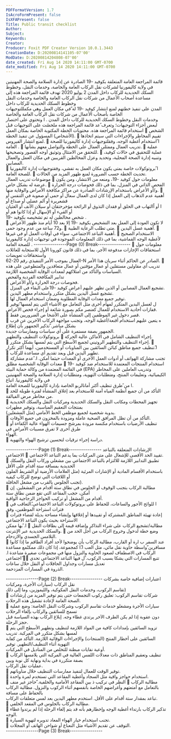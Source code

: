 ```yaml
---
PDFFormatVersion: 1.7
IsAcroFormPresent: false
IsXFAPresent: false
Title: Public transit checklist
Author: 
Subject: 
Keywords: 
Creator: 
Producer: Foxit PDF Creator Version 10.0.1.3443
CreationDate: D:20200814141105-07'00'
ModDate: D:20200814204808-07'00'
date_created: Fri Aug 14 2020 14:11:00 GMT-0700
date_modified: Fri Aug 14 2020 14:11:00 GMT-0700
---
```

قائمة المراجعة العامة المتعلقة بكوفيد -19 الصادرة عن إدارة 
السلامة والصحة المهنيتين في ولاية كاليفورنيا 
لشركات نقل الركاب العامة والخاصة، وخدمات النقل، 
 وخطوط السكك الحديدية للركاب داخل المدن 
2 يوليو 2020
تهدف قائمة المراجعة هذه إلى مساعدة أصحاب الأعمال من شركات نقل الركاب العامة والخاصة وخدمات النقل وخطوط السكك الحديدية للركاب داخل  
المدن على تنفيذ خطتهم لمنع انتشار كوفيد -19  لة ّفي مكان العمل وهي مكمللتوجيهات الخاصة بأصحاب الأعمال من شركات نقل الركاب العامة والخاصة  
وخدمات النقل وخطوط السكك الحديدية للركاب داخل المدن . ا وتحتوي على اختصار لبعض أجزاء التوجيهات؛ وتعرف ًعد قائمة المراجعة هذه ملخصُت
على التوجيهات قبل استخدام قائمة المراجعة هذه. 
محتويات الخطة المكتوبة الخاصة بمكان العمل
 الشخص (الأشخاص) المسؤول عن تنفيذ الخطة. 
 تقييم المخاطر والإجراءات التي سيتم اتخاذها لمنع انتشار الفيروس.
 ا ًاستخدام أغطية الوجه، وفقلتوجيهات إدارة كاليفورنيا للصحة العامة .
 تدريب العمال وممثلي العمال على الخطة والتواصل معهم بشأنها. 
 عملية للتحقق من الامتثال وتوثيق أوجه القصور وتصحيحها. 
 عملية للتحقيق في حالات كوفيد، وتنبيه إدارة الصحة المحلية، وتحديد وعزل المخالطين القريبين في مكان العمل والعمال  
المصابين.  
 ا ًبروتوكولات خاصة بمتى يكون مكان العمل به تفشي، وفقتوجيهات إدارة كاليفورنيا للصحة العامة.
 تحديث الخطة حسب الضرورة لمنع ظهور المزيد من الحالات.  
موضوعات تدريب العمال 
 معلومات حول كوفيد -19، ومنعه من الانتشار، ومن يكون عرضة له بشكل خاص. 
 الفحص الذاتي في المنزل، بما في ذلك فحوصات درجة الحرارة و/أو الأعراض باستخدام الإرشادات الصادرة عن مراكز 
مكافحة الأمراض والوقاية منها. 
 أهمية عدم الذهاب إلى العمل إذا كان لدى العمال سعال أو حمى أو صعوبة في التنفس أو قشعريرة أو ألم عضلي أو صداع أو  
ا أو اًالتهاب في الحلق أو فقدان التذوق أو الرائحة مؤخرحتقان أو سيلان الأنف أو الغثيان أو القيء أو الإسهال أو إذا كانوا هم أو  
شخص مخالطين له تم تشخيصه بكوفيد -19 .  
 لا تكون العودة إلى العمل بعد التشخيص بكوفيد -19 إلا بعد 10 أيام منذ ظهور الأعراض و72 ساعة من عدم وجود حمى. 
 متى تطلب الرعاية الطبية. 
 أهمية غسل اليدين.
 أهمية التباعد الاجتماعي، سواء في أوقات العمل أو في غيرها.
 الاستخدام الصحيح لأغطية الوجه القماشية، بما في ذلك المعلومات الموجودة في توجيهات إدارة كاليفورنيا للصحة العامة .
----------------Page (0) Break----------------
 معلومات حول استحقاقات الإجازات مدفوعة الأجر، بما في ذلك  قانون كورونا الأول للاستجابة للعائلات واستحقاقات تعويضات  
العمال بموجب الأمر التنفيذي رقم  20-62-N الصادر عن الحاكم أثناء سريان هذا الأمر. 
 تدريب أي مقاولين مستقلين أو عمال مؤقتين أو عمال متعاقدين والمتطوعين على هذه السياسات والتأكد من امتلاكهم لمعدات 
الوقاية الشخصية اللازمة.  
تدابير المكافحة الفردية والفحص  
 فحوصات درجة الحرارة و/أو الأعراض.  
 تشجيع العمال المصابين أو الذين تظهر عليهم أعراض كوفيد -19على البقاء في المنزل.  
 تشجيع غسل اليدين بشكل متكرر واستخدام مطهر اليدين.  
 توفير جميع معدات الوقاية المطلوبة وضمان استخدام العمال لها.  
 ل لغسل اليدين المتكرر لمهام أخرى مثل التعامل مع الأشياء التي يتم لمسها ّتوفير قفازات أحادية الاستخدام للعمال كعنصر مكم
بصورة شائعة أو إجراء فحص الأعراض.  
 قصر دخول غير الموظفين إلى المنشأة على الأشخا ص الضروريين فقط.  
 ه يتعين عليهم استخدام أقنعة/أغطية الوجه، وتجنب مواجهة الركاب الآخرين عن قرب بشكل مباشر. ّتذكير الجمهور بأن إطلاع  
الجمهور بصفة مستمرة على أي سياسات وممارسات جديدة.  
بروتوكولات التنظيف والتطهير 
 إجراء التنظيف الشامل في الأماكن عالية الحركة.  
 إجراء التنظيف والتطهير الروتيني لجميع الأسطح التي يتم لمسها بشكل متكرر. 
 ا.ًتنظيف جميع مناطق كبائن السائقين بين المناوبات أو المستخدمين، أيهما أكثر تكرار  
 تطهير اليدين قبل وبعد تقديم أي مساعدة للركاب.  
 تجنب مشاركة الهواتف أو أدوات العمل الأخرى أو المعدات حيثما أمكن. ا. ًعدم مشاركة معدات الوقاية الشخصية مطلق 
 استخدام المنتجات المعتمدة للاستخدام ضد كوفيد  -19  في القائمة المعتمدة من وكالة حماية البيئة (EPA) وتدريب العاملين على 
المخاطر الكيميائية، وتعليمات المنتج، ومتطلبات التهوية، ومتطلبات إدارة السلامة والصحة المهنيتين في ولاية كاليفورنيا. اتباع  
ا من ًطرق تنظيف أكثر أمانالربو الخاصة بإدارة كاليفورنيا للصحة العامة.  
 التأكد من أن جميع أنظمة المياه آمنة للاستخدام بعد إغلاق المنشأة لفترة طويلة للحد من مخاطر مرض الفيالقة.  
 تجهيز المحطات ومكاتب النقل والسكك الحديدية ومركبات النقل والسكك الحديدية بمنتجات التعقيم المناسبة، وتوفير مطهرات  
يدوية شخصية لجميع موظفي الخط الأمامي (مثل المشغلين).  
 التأكد من أن تظل المرافق الصحية عاملة ومزودة بالمخزون في جميع الأوقات.  
 تنظيف الأرضيات باستخدام مكنسة مزودة بمرشح جسيمات الهواء عالية الكفاءة أو طرق أخرى لا تفرق مسببات الأمراض في  
الهواء.  
 دراسة إجراء ترقيات لتحسين ترشيح الهواء والتهوية.  
 
 
 
 
 
 
 
 
 
 
 
----------------Page (1) Break----------------
الإرشادات المتعلقة بالتباعد الاجتماعي 
 تقييد الحد الأقصى للإشغال على متن المركبات بما يدعم التباعد الاجتماعي.  
 تطبيق التدابير اللازمة للالتزام بالتباعد الاجتماعي بين مشغلي وركاب النقل والسكك الحديدية بمسافة ستة أقدام على الأقل  
باستخدام الأقسام المادية أو الإشارات المرئية (مثل العلامات الأرضية أو الشريط الملون أو اللافتات التي توضح للركاب كيفية  
تجنب الجلوس بالقرب من مشغل الحافلة).  
 مطالبة الركاب بتجنب الوقوف أو الجلوس في نطاق ستة أقدام من المشغلين. إن أمكن، حجب المقاعد التي تقع ضمن نطاق ستة  
أقدام من المشغل أو تركيب الحواجز الزجاجية الواقية.  
 ا للوائح الأجور والساعات، للحفاظ على بروتوكولات التباعد الاجتماعي.ًالتعاقب في فترات استراحة الموظفين، وفق  
 إعادة تهيئة المناطق المشتركة أو تقييدها أو إغلاقها وإنشاء مساحة بديلة لقضاء فترات الاستراحة بحيث يكون التباعد الاجتماعي  
ا. ًبها ممكن 
 مطالبة/تشجيع الركاب على شراء التذاكر وإضافة قيمة إلى بطاقات النقل والسكك الحديدية عبر الإنترنت. 
 وضع خطة لدخول وخروج الركاب من أجل الحد من التلامس الجسدي والازدحام.  
 عند السفر ب ارة أو القارب، مطالبة الركاب بأن يوضحوا لأحد أفراد الطاقم ما إذا كانوا مسافرين ّواسطة حاوية نقل مائي، مثل العب
ا.ًا كمجموعة، إذا كان ذلك ممكنًمع مساعدة الركاب في الاصطفاف لصعود الحاوية والنزول منها في مجموعات صغيرة متباعدة 
ا. ًاجتماعي 
  ّتتبع المسارات التي يشكا بسبب الركوب. ًل فيها التباعد الاجتماعي تحدي تعديل مسارات وجداول الحافلات أو النقل خلال ساعات  
الذروة في المسارات المزدحمة.  
  
----------------Page (2) Break----------------
اعتبارات إضافية خاصة بشركات نقل الركاب (سيارات الأجرة، ومركبات  
تقاسم الركوب، وخدمات النقل المكوكية، والليموزين، وما إلى ذلك)  
 شركات تقاسم الركوب: تعليق ركوب التجمعات حتى يتم توفير المزيد من إرشادات الصحة العامة لإعادة تشغيل هذه الرحلات.  
 سيارات الأجرة ومشغلو خدمات تقاسم الركوب وشركات النقل الخاصة: وضع عملية تسمح للسائقين والركاب بإلغاء الرحلات  
دون عقوبة إذا لم يكن الطرف الآخر يرتدي غطاء وجه.  إبلاغ الركاب بهذه السياسة قبل حجز الرحلة.  
 تزويد السائقين بإمدادات كافية من المواد اللازمة لتنظيف وتطهير الأسطح التي يتم لمسها بشكل متكرر في المركبة. تدريب  
السائقين على أخطار المنتج (المنتجات) والإجراءات الوقائية اللازمة. التأكد من كفاية التهوية أثناء التنظيف/التطهير. توفير  
أوعية نفايات مبطنة للتخلص من المناديل في المركبات.  
 تنظيف وتعقيم المناطق ذات معدلات اللمس العالية في المركبة التي يلامسها الركاب بصفة متكررة في بداية ونهاية كل نوبة وبين  
عمليات نقل الركاب.  
 توفير الوقت للعمال لتنفيذ ممارسات التنظيف خلال مناوباتهم.  
 استخدام حواجز واقية مثل السجاد وأغطية المقاعد التي تستخدم لمرة واحدة.  
 النظر في تركيب  ذ بين المقاعد الأمامية والخلفية. ّحاجز غير منف 
 مطالبة الركاب بالتعامل مع أمتعتهم وأغراضهم الخاصة بأنفسهم أثناء الركوب والنزول.  مطالبة الركاب بالحفاظ على مسافة  
تباعد بمقدار ستة أقدام على الأقل. استخدم مطهر اليدين بعد لمس متعلقات الركاب.  
 مطالبة الركاب بالجلوس في المقعد الخلفي.  
 تذكير الركاب بارتداء أغطية الوجه وإخطارهم بأنه قد يتم إلغاء الرحلة إذا لم يرتدوا غطاء الوجه.  
 تجنب استخدام خيار الهواء المعاد تدويره لتهوية السيارة.  
 التوقف عن تقديم الأشياء مثل النعناع أو شواحن الهاتف أو المجلات.  
----------------Page (3) Break----------------
